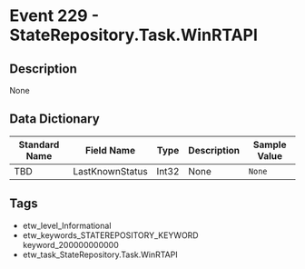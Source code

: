 # Event 229 - StateRepository.Task.WinRTAPI

## Description
None

## Data Dictionary
|Standard Name|Field Name|Type|Description|Sample Value|
|---|---|---|---|---|
|TBD|LastKnownStatus|Int32|None|`None`|

## Tags
* etw_level_Informational
* etw_keywords_STATEREPOSITORY_KEYWORD keyword_200000000000
* etw_task_StateRepository.Task.WinRTAPI
